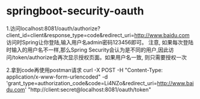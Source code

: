 # springboot-security-oauth

1.访问localhost:8081/oauth/authorize?client_id=client&response_type=code&redirect_uri=http://www.baidu.com
访问时Spring让你登陆,输入用户名admin密码123456即可。 注意, 如果每次登陆时输入的用户名不一样,那么Spring Security会认为是不同的用户,因此访问/token/authorize会再次显示授权页面。如果用户名一致, 则只需要授权一次

2.拿到code再使用postman请求
curl -X POST -H "Content-Type: application/x-www-form-urlencoded" -d 'grant_type=authorization_code&code=Li4NZo&redirect_uri=http://www.baidu.com' "http://client:secret@localhost:8081/oauth/token"
